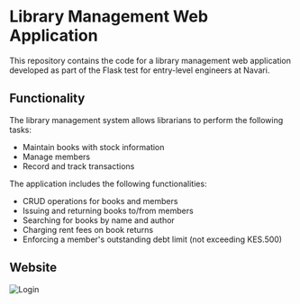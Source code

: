 # Library Management Web Application

This repository contains the code for a library management web application developed as part of the Flask test for entry-level engineers at Navari.

## Functionality

The library management system allows librarians to perform the following tasks:

- Maintain books with stock information
- Manage members
- Record and track transactions

The application includes the following functionalities:

- CRUD operations for books and members
- Issuing and returning books to/from members
- Searching for books by name and author
- Charging rent fees on book returns
- Enforcing a member's outstanding debt limit (not exceeding KES.500)
  
## Website
![Login](main/screenshots/Screenshot(7).png)





